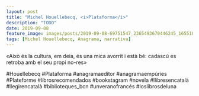 ```yaml
---
layout: post
title: "Michel Houellebecq, <i>Plataforma</i>"
description: "TODO"
date: 2019-09-08
feature_image: images/posts/2019-09-08-69751547_2365493670446245_1655100575285694433_n_17851169038567700.jpg
tags: [Michel Houellebecq, Anagrama, narrativa]
---
```


«Això és la cultura, em deia, és una mica avorrit i està bé: cadascú es retroba amb el seu propi no-res»
<!--more-->

#Houellebecq #Plataforma #anagramaeditor #anagramaempúries #Plateforme #librosrecomendados #bookstagram #novela #llibresencatalà #llegirencatalà #biblioteques_bcn #unveranofrancés #loslibrosdeluna



